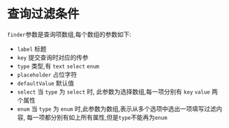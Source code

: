 # 查询过滤条件

`finder`参数是查询项数组,每个数组的参数如下:

- `label` 标题
- `key` 提交查询时对应的传参
- `type` 类型,有 `text` `select` `enum`
- `placeholder` 占位字符
- `defaultValue` 默认值
- `select` 当 `type` 为 `select` 时, 此参数为选择数组,每一项分别有 `key` `value` 两个属性
- `enum` 当 `type` 为 `enum` 时,此参数为数组,表示从多个选项中选出一项填写过滤内容, 每一项都分别有如上所有属性,但是`type`不能再为`enum`